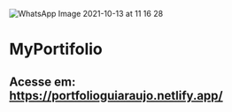 
![WhatsApp Image 2021-10-13 at 11 16 28](https://user-images.githubusercontent.com/29720117/137151355-84398b21-bd42-4132-9ad0-b4120e5f3828.jpeg)


# MyPortifolio

## Acesse em: https://portfolioguiaraujo.netlify.app/
